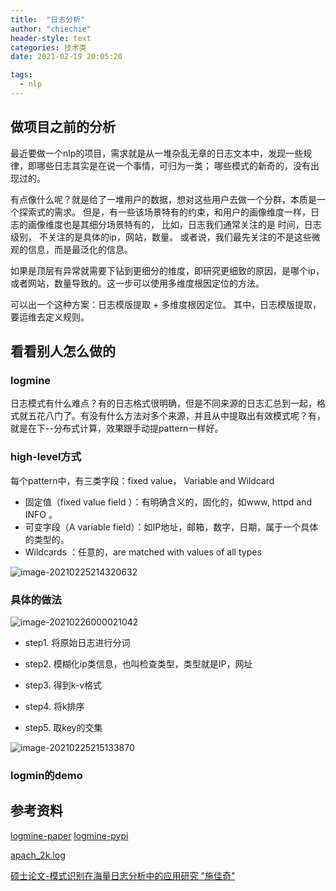 ```yaml
---
title:  "日志分析"
author: "chiechie"
header-style: text
categories: 技术类
date: 2021-02-19 20:05:20

tags:
  - nlp
---
```



## 做项目之前的分析
最近要做一个nlp的项目，需求就是从一堆杂乱无章的日志文本中，发现一些规律，即哪些日志其实是在说一个事情，可归为一类；
哪些模式的新奇的，没有出现过的。

有点像什么呢？就是给了一堆用户的数据，想对这些用户去做一个分群，本质是一个探索式的需求。
但是，有一些该场景特有的约束，和用户的画像维度一样，日志的画像维度也是其细分场景特有的，
比如，日志我们通常关注的是 时间，日志级别， 不关注的是具体的ip，网站，数量。
或者说，我们最先关注的不是这些微观的信息，而是最泛化的信息。

如果是顶层有异常就需要下钻到更细分的维度，即研究更细致的原因，是哪个ip，或者网站，数量导致的。这一步可以使用多维度根因定位的方法。



可以出一个这种方案：日志模版提取 + 多维度根因定位。
其中，日志模版提取，要运维去定义规则。

## 看看别人怎么做的
### logmine

日志模式有什么难点？有的日志格式很明确，但是不同来源的日志汇总到一起，格式就五花八门了。有没有什么方法对多个来源，并且从中提取出有效模式呢？有，就是在下--分布式计算，效果跟手动提pattern一样好。

### high-level方式

每个pattern中，有三类字段：fixed value， Variable and Wildcard

-  固定值（fixed value field ）：有明确含义的，固化的，如www, httpd and INFO 。
-  可变字段（A variable field）：如IP地址，邮箱，数字，日期，属于一个具体的类型的。
- Wildcards ：任意的，are matched with values of all types

![image-20210225214320632](/Users/shihuanzhao/research_space/chiechie.github.io/source/_posts/logmine_image-20210225214320632.png)

### 具体的做法

![image-20210226000021042](/Users/shihuanzhao/research_space/chiechie.github.io/source/_posts/image-20210226000021042.png)

- step1. 将原始日志进行分词

- step2. 模糊化ip类信息，也叫检查类型，类型就是IP，网址

- step3. 得到k-v格式

- step4. 将k排序

- step5. 取key的交集





![image-20210225215133870](/Users/shihuanzhao/research_space/chiechie.github.io/source/_posts/image-20210225215133870.png)

### logmin的demo



## 参考资料

[logmine-paper](https://www.cs.unm.edu/~mueen/Papers/LogMine.pdf)
[logmine-pypi](https://pypi.org/project/logmine/)

[apach_2k.log](https://github.com/logpai/logparser/blob/master/logs/Apache/Apache_2k.log)

[硕士论文-模式识别在海量日志分析中的应用研究  "施佳奇"](https://www.ixueshu.com/h5/document/814a23b6b51168d40153bcb23ef479f1318947a18e7f9386.html)

